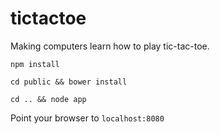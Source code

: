tictactoe
=========

Making computers learn how to play tic-tac-toe.

`npm install`

`cd public && bower install`

`cd .. && node app`

Point your browser to `localhost:8080`
